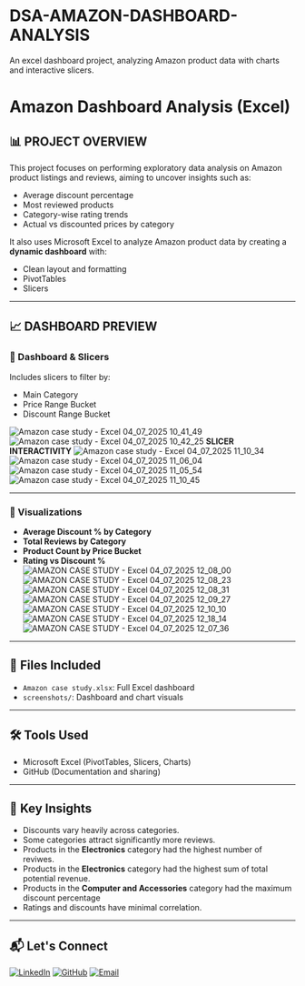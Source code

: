 # DSA-AMAZON-DASHBOARD-ANALYSIS
An excel dashboard project, analyzing Amazon product data with charts and interactive slicers.
# Amazon Dashboard Analysis (Excel)

## 📊 PROJECT OVERVIEW

This project focuses on performing exploratory data analysis on Amazon product listings and reviews, aiming to uncover insights such as:
- Average discount percentage
- Most reviewed products
- Category-wise rating trends
- Actual vs discounted prices by category

It also uses Microsoft Excel to analyze Amazon product data by creating a **dynamic dashboard** with:
- Clean layout and formatting
- PivotTables
- Slicers

---

## 📈 DASHBOARD PREVIEW

### 🔹 Dashboard & Slicers

Includes slicers to filter by:
- Main Category
- Price Range Bucket
- Discount Range Bucket


![Amazon case study   - Excel 04_07_2025 10_41_49](https://github.com/user-attachments/assets/5dd0c33f-8c53-45e9-a7a5-3ff36612b86c)
![Amazon case study   - Excel 04_07_2025 10_42_25](https://github.com/user-attachments/assets/6de7cfb2-bccb-4faf-9ed9-58d5ee401fd5)
 **SLICER INTERACTIVITY**
![Amazon case study   - Excel 04_07_2025 11_10_34](https://github.com/user-attachments/assets/35181f7e-ad76-4b9f-9258-cdc3282cdae7)
![Amazon case study   - Excel 04_07_2025 11_06_04](https://github.com/user-attachments/assets/9c87a183-ea92-486d-a541-037ec2539afb)
![Amazon case study   - Excel 04_07_2025 11_05_54](https://github.com/user-attachments/assets/602e1a50-5615-47c8-902b-5b96d4ee01d7)
![Amazon case study   - Excel 04_07_2025 11_10_45](https://github.com/user-attachments/assets/bd143075-ec1d-4db9-bc91-e7a961b1ec03)

---

### 🔹 Visualizations

- **Average Discount % by Category**
- **Total Reviews by Category** 
- **Product Count by Price Bucket** 
- **Rating vs Discount %** 
![AMAZON CASE STUDY  - Excel 04_07_2025 12_08_00](https://github.com/user-attachments/assets/6fe5428b-0036-4777-96a4-6962e1b48d81)
![AMAZON CASE STUDY  - Excel 04_07_2025 12_08_23](https://github.com/user-attachments/assets/1bded125-d1a7-4ef4-a879-00b16ee35751)
![AMAZON CASE STUDY  - Excel 04_07_2025 12_08_31](https://github.com/user-attachments/assets/bc49ec1b-b033-4325-89d9-07f473c35b21)
![AMAZON CASE STUDY  - Excel 04_07_2025 12_09_27](https://github.com/user-attachments/assets/4dc2e95d-b4eb-4072-b2d3-4c09e09c81a1)
![AMAZON CASE STUDY  - Excel 04_07_2025 12_10_10](https://github.com/user-attachments/assets/ca6fbf55-3aa7-46de-9e14-035d384518c3)
![AMAZON CASE STUDY  - Excel 04_07_2025 12_18_14](https://github.com/user-attachments/assets/ed866fb8-98e7-4f05-9e50-dca9825185b6)
![AMAZON CASE STUDY  - Excel 04_07_2025 12_07_36](https://github.com/user-attachments/assets/8dac8705-01fc-430b-a3f2-ed896764d16f)

---

## 📂 Files Included

- `Amazon case study.xlsx`: Full Excel dashboard
- `screenshots/`: Dashboard and chart visuals

---

## 🛠️ Tools Used

- Microsoft Excel (PivotTables, Slicers, Charts)
- GitHub (Documentation and sharing)

---

## 🧠 Key Insights

- Discounts vary heavily across categories.
- Some categories attract significantly more reviews.
- Products in the **Electronics** category had the highest number of reviwes.
- Products in the **Electronics** category had the highest sum of total potential revenue.
- Products in the **Computer and Accessories** category had the maximum discount percentage
- Ratings and discounts have minimal correlation.

---

## 📬 Let's Connect

[![LinkedIn](https://img.shields.io/badge/LinkedIn-blue?style=for-the-badge&logo=linkedin&logoColor=white)](https://www.linkedin.com/in/david-ogunbote-00339527a)
[![GitHub](https://img.shields.io/badge/GitHub-181717?style=for-the-badge&logo=github&logoColor=white)](https://github.com/DEO0-1 )
[![Email](https://img.shields.io/badge/Email-D14836?style=for-the-badge&logo=gmail&logoColor=white)](mailto:ogunbotedavid@gmail.com)
